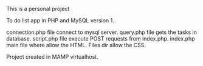 This is a personal project 

To do list app in PHP and MySQL version 1.

connection.php file connect to mysql server.
query.php file gets the tasks in database.
script.php file execute POST requests from index.php.
index.php main file where allow the HTML.
Files dir allow the CSS.


Project created in MAMP virtualhost.


